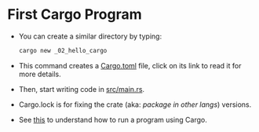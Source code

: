 # First Cargo Program

* You can create a similar directory by typing:

  ```bash
  cargo new _02_hello_cargo
  ```

* This command creates a [Cargo.toml](Cargo.toml) file, click on its link to read it for more details.

* Then, start writing code in [src/main.rs](src/main.rs).

* Cargo.lock is for fixing the crate (aka: _package in other langs_) versions.

* See [this](/notes/tips.md#cargo) to understand how to run a program using Cargo.